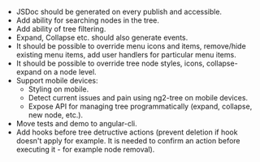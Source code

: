 - JSDoc should be generated on every publish and accessible.
- Add ability for searching nodes in the tree.
- Add ability of tree filtering.
- Expand, Collapse etc. should also generate events.
- It should be possible to override menu icons and items, remove/hide existing menu items, add user handlers for particular menu items.
- It should be possible to override tree node styles, icons, collapse-expand on a node level.
- Support mobile devices:
  - Styling on mobile.
  - Detect current issues and pain using ng2-tree on mobile devices.
  - Expose API for managing tree programmatically (expand, collapse, new node, etc.).
- Move tests and demo to angular-cli.
- Add hooks before tree detructive actions (prevent deletion if hook doesn't apply for example. It is needed to confirm an action before executing it - for example node removal).
